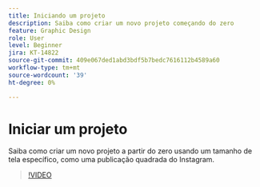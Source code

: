 ```yaml
---
title: Iniciando um projeto
description: Saiba como criar um novo projeto começando do zero
feature: Graphic Design
role: User
level: Beginner
jira: KT-14822
source-git-commit: 409e067ded1abd3bdf5b7bedc7616112b4589a60
workflow-type: tm+mt
source-wordcount: '39'
ht-degree: 0%

---
```


# Iniciar um projeto

Saiba como criar um novo projeto a partir do zero usando um tamanho de tela específico, como uma publicação quadrada do Instagram.

>[!VIDEO](https://video.tv.adobe.com/v/3426931?quality=12&learn=on&hidetitle=true)

